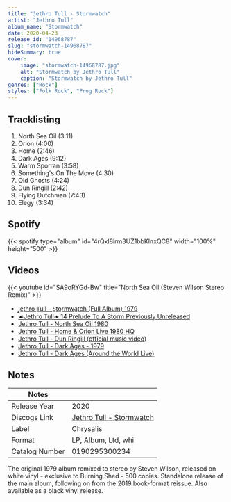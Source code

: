 ```yaml
---
title: "Jethro Tull - Stormwatch"
artist: "Jethro Tull"
album_name: "Stormwatch"
date: 2020-04-23
release_id: "14968787"
slug: "stormwatch-14968787"
hideSummary: true
cover:
    image: "stormwatch-14968787.jpg"
    alt: "Stormwatch by Jethro Tull"
    caption: "Stormwatch by Jethro Tull"
genres: ["Rock"]
styles: ["Folk Rock", "Prog Rock"]
---
```

## Tracklisting
1. North Sea Oil (3:11)
2. Orion (4:00)
3. Home (2:46)
4. Dark Ages (9:12)
5. Warm Sporran (3:58)
6. Something's On The Move (4:30)
7. Old Ghosts (4:24)
8. Dun Ringill (2:42)
9. Flying Dutchman (7:43)
10. Elegy (3:34)
## Spotify
{{< spotify type="album" id="4rQxI8lrm3UZ1bbKlnxQC8" width="100%" height="500" >}}

## Videos
{{< youtube id="SA9oRYGd-Bw" title="North Sea Oil (Steven Wilson Stereo Remix)" >}}
- [J̲e̲thro T̲ull - S̲to̲rmwa̲tch (Full Album) 1979](https://www.youtube.com/watch?v=odYZ8nYbHEg)
- [☙Jethro Tull❧ 14   Prelude To A Storm Previously Unreleased](https://www.youtube.com/watch?v=TnSe_TbyWqc)
- [Jethro Tull - North Sea Oil 1980](https://www.youtube.com/watch?v=jAgfxRQldAc)
- [Jethro Tull - Home & Orion Live 1980 HQ](https://www.youtube.com/watch?v=th80xJbWAIg)
- [Jethro Tull - Dun Ringill (official music video)](https://www.youtube.com/watch?v=sxcktkNSw38)
- [Jethro Tull - Dark Ages - 1979](https://www.youtube.com/watch?v=NegXrA7uNa8)
- [Jethro Tull - Dark Ages (Around the World Live)](https://www.youtube.com/watch?v=Oqv78xWQmgI)

## Notes
| Notes          |             |
| ---------------| ----------- |
| Release Year   | 2020 |
| Discogs Link   | [Jethro Tull - Stormwatch](https://www.discogs.com/release/14968787-Jethro-Tull-Stormwatch) |
| Label          | Chrysalis |
| Format         | LP, Album, Ltd, whi |
| Catalog Number | 0190295300234 |

The original 1979 album remixed to stereo by Steven Wilson, released on white vinyl - exclusive to Burning Shed - 500 copies. Standalone release of the main album, following on from the 2019 book-format reissue.  Also available as a black vinyl release.
